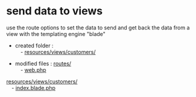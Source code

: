 
# send data to views

use the route options to set the data to send and get back the data from a view with the templating engine "blade"

- created folder :
  <br/>&emsp;- [resources/views/customers/](https://github.com/Geoffrey-Carpentier/1st_laravel_project/tree/main/resources/views/customers)
  
 - modified files :
  [routes/](https://github.com/Geoffrey-Carpentier/1st_laravel_project/tree/main/routes)
  <br/>&emsp;- [web.php](https://github.com/Geoffrey-Carpentier/1st_laravel_project/blob/abf5f695bcfcac035068633ab5a7850252546823/routes/web.php)

 [resources/views/customers/](https://github.com/Geoffrey-Carpentier/1st_laravel_project/tree/main/resources/views)
  <br/>&emsp;- [index.blade.php](https://github.com/Geoffrey-Carpentier/1st_laravel_project/blob/e7423fe0de3736a758a7d7255637672da4d3d9ce/resources/views/customers/index.blade.php)
  
  

